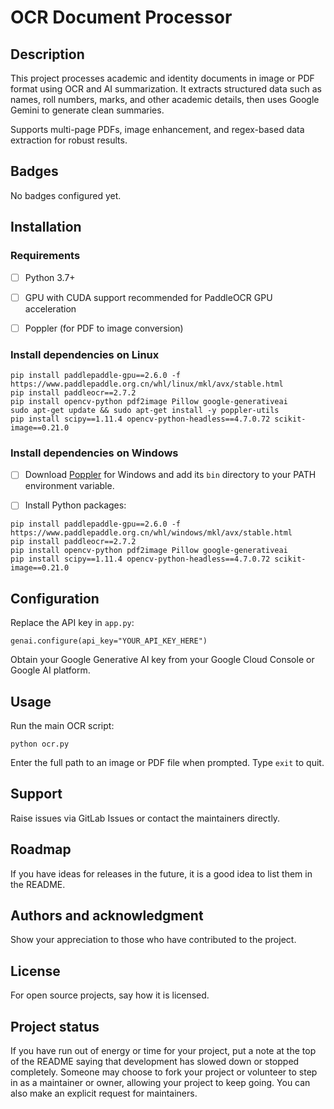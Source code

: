 # OCR Document Processor

## Description
This project processes academic and identity documents in image or PDF format using OCR and AI summarization. It extracts structured data such as names, roll numbers, marks, and other academic details, then uses Google Gemini to generate clean summaries.

Supports multi-page PDFs, image enhancement, and regex-based data extraction for robust results.

## Badges
No badges configured yet.

## Installation

### Requirements
- [ ] Python 3.7+

- [ ] GPU with CUDA support recommended for PaddleOCR GPU acceleration

- [ ] Poppler (for PDF to image conversion)

### Install dependencies on Linux
```
pip install paddlepaddle-gpu==2.6.0 -f https://www.paddlepaddle.org.cn/whl/linux/mkl/avx/stable.html
pip install paddleocr==2.7.2
pip install opencv-python pdf2image Pillow google-generativeai
sudo apt-get update && sudo apt-get install -y poppler-utils
pip install scipy==1.11.4 opencv-python-headless==4.7.0.72 scikit-image==0.21.0
```

### Install dependencies on Windows
- [ ] Download [Poppler](https://github.com/oschwartz10612/poppler-windows/releases/) for Windows and add its ```bin``` directory to your PATH environment variable.

- [ ] Install Python packages:
```
pip install paddlepaddle-gpu==2.6.0 -f https://www.paddlepaddle.org.cn/whl/windows/mkl/avx/stable.html
pip install paddleocr==2.7.2
pip install opencv-python pdf2image Pillow google-generativeai
pip install scipy==1.11.4 opencv-python-headless==4.7.0.72 scikit-image==0.21.0
```
## Configuration
Replace the API key in ```app.py```:
```
genai.configure(api_key="YOUR_API_KEY_HERE")
```
Obtain your Google Generative AI key from your Google Cloud Console or Google AI platform.

## Usage
Run the main OCR script:
```
python ocr.py
```
Enter the full path to an image or PDF file when prompted. Type ```exit``` to quit.

## Support
Raise issues via GitLab Issues or contact the maintainers directly.

## Roadmap
If you have ideas for releases in the future, it is a good idea to list them in the README.


## Authors and acknowledgment
Show your appreciation to those who have contributed to the project.

## License
For open source projects, say how it is licensed.

## Project status
If you have run out of energy or time for your project, put a note at the top of the README saying that development has slowed down or stopped completely. Someone may choose to fork your project or volunteer to step in as a maintainer or owner, allowing your project to keep going. You can also make an explicit request for maintainers.
